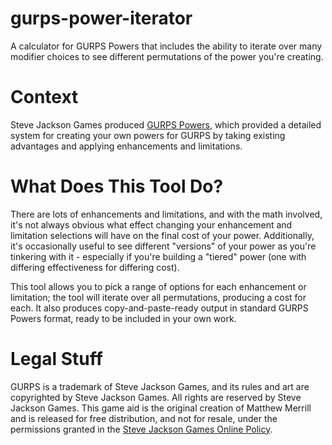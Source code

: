 # gurps-power-iterator
A calculator for GURPS Powers that includes the ability to iterate over many modifier choices to see different permutations of the power you're creating.

# Context

Steve Jackson Games produced <a href="http://www.sjgames.com/gurps/books/powers/">GURPS Powers</a>, which provided a detailed system for creating your own powers for GURPS by taking existing advantages and applying enhancements and limitations.

# What Does This Tool Do?

There are lots of enhancements and limitations, and with the math involved, it's not always obvious what effect changing your enhancement and limitation selections will have on the final cost of your power.  Additionally, it's occasionally useful to see different "versions" of your power as you're tinkering with it - especially if you're building a "tiered" power (one with differing effectiveness for differing cost).

This tool allows you to pick a range of options for each enhancement or limitation; the tool will iterate over all permutations, producing a cost for each.  It also produces copy-and-paste-ready output in standard GURPS Powers format, ready to be included in your own work.

# Legal Stuff

GURPS is a trademark of Steve Jackson Games, and its rules and art are copyrighted by Steve Jackson Games. All rights are reserved by Steve Jackson Games. This game aid is the original creation of Matthew Merrill and is released for free distribution, and not for resale, under the permissions granted in the <a href="http://www.sjgames.com/general/online_policy.html">Steve Jackson Games Online Policy</a>.
